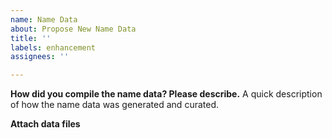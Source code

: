 ```yaml
---
name: Name Data
about: Propose New Name Data
title: ''
labels: enhancement
assignees: ''

---
```


**How did you compile the name data? Please describe.**
A quick description of how the name data was generated and curated.

**Attach data files**
